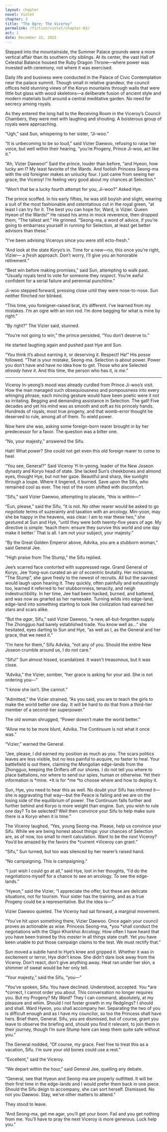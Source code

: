 ```yaml
---
layout: chapter
novel: Violet
chapter: 3
title: "The Ogre; The Viceroy"
permalink: /fiction/violet/chapter-03/
act: 1
date: December 22, 2025
---
```

Stepped into the mountainside, the Summer Palace grounds were a more vertical affair than its southern city siblings. At its center, the vast Hall of Celestial Balance housed the Ruby Dragon Throne—where power was invested with ceremony, not where it was exercised. 

Daily life and business were conducted in the Palace of Civic Contemplation near the palace summit. Though small in relative grandeur, the council offices held stunning views of the Koryo mountains through walls that were little but glass with wood skeletons—a deliberate fusion of ancient style and modern materials built around a central meditative garden. No need for secrecy among royals.

As they entered the long hall to the Receiving Room in the Viceroy’s Council Chambers, they were met with laughing and shouting. A boisterous group of royals were approaching.

“Ugh,” said Sun, whispering to her sister, “Ji-woo.”

“It is unbecoming to be so loud,” said Vizier Daewoo, refusing to raise her voice, but well within their hearing, “you’re Progeny, Prince Ji-woo, act like it.”

“Ah, Vizier Daewoo!” Said the prince, louder than before, “and Hyeon, how lucky am I? My least favorite of the Wards. And foolish Princess Seong-ma with the old foreigner makes an unlucky four. I just came from seeing her grace, the Viceroy! I’m feeling very good about my chances at Selection.”

“Won’t that be a lucky fourth attempt for you, Ji-woo?” Asked Hye.

The prince scoffed. In his early fifties, he was still boyish and slight, wearing a suit of the most fashionable and ostentatious cut in the royal green, “at least I can try for it. The best you can hope for, Ward, is Vizier. Queen Hyeon of the Wards!” He raised his arms in mock reverence, then dropped them, “The tallest ant.” He grinned. “Seong-ma, a word of advice, if you’re going to embarrass yourself in running for Selection, at least get better advisors than these.”

“I’ve been advising Viceroys since you were still ecto-fresh.”

“And look at the state Koryo’s in. Time for a new—no, this once you’re right, Vizier— a *fresh* approach. Don’t worry, I’ll give you an honorable retirement.”

“Best win before making promises,” said Sun, attempting to walk past. “Usually royals tend to vote for someone they *respect*. You’re awful confident for a serial failure and perennial punchline.”

Ji-woo stepped forward, pressing close until they were nose-to-nose. Sun neither flinched nor blinked.

“This time, you foreigner-raised brat, it’s different. I’ve learned from my mistakes. I’m an ogre with an iron rod. I’m done begging for what is mine by right.”

“By right?” The Vizier said, stunned.

“You’re not going to win,” the prince persisted, “You don’t deserve to.”

He started laughing again and pushed past Hye and Sun.

“You think it’s about earning it, or deserving it. Respect! Ha!” His posse followed. “That is your mistake, Seong-ma. Selection is about power. Power you don’t have and have no idea how to get. Those who are Selected *already have it*. And this time, the person who has it, *is me*.”

---

Viceroy In-yeong’s mood was already curdled from Prince Ji-woo’s visit. How the man managed such obsequiousness and pompousness into every whinging phrase, each mincing gesture would have been poetic were it not so irritating. Begging and demanding assistance in Selection. The gall! Five decades and yet his mind was as smooth and soft as his princely hands. Hundreds of royals, most true progeny, and that womb-error thought he deserved to rule, among all of them. To wield power. 

Now here she was, asking some foreign-born rearer brought in by her predecessor for a favor. The question was a bitter one.

“No, your majesty,” answered the Sifu.

Hah! What power? She could not get even this old foreign rearer to come to heel. 

“You see, General?” Said Viceroy Yi In-yeong, leader of the New Joseon dynasty and Koryo head of state. She lacked Sun’s cheekbones and almond eyes, thought Hye, but not her gaze. Beautiful and sharp, like sunlight through a loupe. Where it lingered, it burned. Save upon the Sifu, who remained cool as ever. The rest of the room shifted with discomfort.

“Sifu,” said Vizier Daewoo, attempting to placate, “this is within—”

“Eun, please,” said the Sifu, “it is not. No other rearer would be asked to go *negotiate* terms of suzerainty and taxation with an arcology. Min-yoon, may she be happy in the heavens, was clear: I am to rear these two,” she gestured at Sun and Hye, “until they were both twenty-five years of age. My directive is simple: ‘teach them: ensure they survive this world and one day make it better.’ That is all. I am not your subject, your majesty.”

“By the Great Golden Emperor above, Advika, you are a stubborn woman,” said General Jee.

“High praise from The Stump,” the Sifu replied.

Jee’s scarred face contorted with suppressed rage. Grand General of Koryo, Jee Yong-sun curated an air of eccentric brutality. Her nickname, “The Stump”, she gave freely to the newest of recruits. All but the savviest would laugh upon hearing it. They quickly, often painfully and exhaustingly too, learned it referred to her stubbornness, tenacity, and neigh indestructibility. In her time, Jee had been hacked, burned, and battered, and was now as gnarled as her namesake. Turning wilds into edge-land, edge-land into something starting to look like civilization had earned her stars and scars alike.

“But the *agar*, Sifu,” said Vizier Daewoo, “a new, all-but-forgotten supply. The Zhongguo had barely established trade. You know well as…” she hesitated, eyes darting to Sun and Hye, “as well as I, as the General and her grace, that we need it.”

“I’m here for them,” Sifu Advika, “not any of you. Should the entire New Joseon crumble around us, I do not care.”

“Sifu!” Sun almost hissed, scandalized. It wasn’t treasonous, but it was close.

“Advika,” the Vizier, somber, “her grace is asking for your aid. She is not ordering you—”

“I know she isn’t. She cannot.”

“Admitted,” the Vizier strained, “As you said, you are to teach the girls to make the world better one day. It will be hard to do that from a third-tier member of a second-tier superpower.”

The old woman shrugged, “Power doesn’t make the world better.”

“Allow me to be more blunt, Advika. The Continuum is not what it once was.”

“Vizier,” warned the General.

“Jee, please, I did earned my position as much as you. The scars politics leaves are less visible, but no less painful to acquire, no faster to heal. Your battlefield is out there, claiming the Mongolian edge-lands from the Zhongguo, keeping the Drifters off our shores. I do not tell you where to place battalions, nor where to send our spies, human or otherwise. Yet their information is *mine. *It is for *me *to choose where and how to deploy it. 

Sun, Hye, you need to hear this as well. No doubt your Sifu has inferred it—she is aggravating that way—but the Peace is failing and we are on the losing side of the equilibrium of power. The Continuum falls further and further behind and Koryo is more weight than engine. Sun, you wish to rule one day? To be selected? Well then convince your Sifu to help make sure there is a Koryo when it is time.”

The Viceroy laughed, “Yes, young Seong-ma. Please, help us convince your Sifu. While we are being honest about things: your chances of Selection are, as of now, too small to merit calculation. Want to be the *next* Viceroy? You’d be amazed by the favors the *current *Viceroy can grant.”

“Sifu,” Sun turned, but too was silenced by her rearer’s raised hand.

“No campaigning. This is campaigning.”

“I just wish I could go at all,” said Hye, lost in her thoughts, “I’d do the negotiations myself for a chance to see an arcology. To see the edge-lands.”

“Hyeon,” said the Vizier, “I appreciate the offer, but these are delicate situations, not for tourism. Your sister has the training, and as a true Progeny could be a representative. But the idea is—”

Vizier Daewoo quieted. The Viceroy had sat forward, a marginal movement.

“You’ve hit upon something there, Vizier Daewoo. Once again your council proves as actionable as wise. Princess Seong-ma, *you *shall conduct the negotiations with the Olgoi-Khorkhoi Arcology. How often I have heard that you have been trained by this *master* in all things state craft. Yet you have been unable to put those campaign claims to the test. We must rectify that.”

Sun moved a subtle hand to Hye’s knee and gripped it. Whether it was in excitement or terror, Hye didn’t know. She didn’t dare look away from the Viceroy. Don’t react, don’t give anything away. Heat ran under her skin, a shimmer of sweat would be her only tell.

“Your majesty,” said the Sifu, “you—”

“You’ve spoken, Sifu. You have declined. Understood, accepted. You *are *correct, I cannot order you about. This conversation no longer requires you. But my Progeny? My *Ward*? They I can command, absolutely, at my pleasure and whim. Should I not foster growth in my fledglings? I should and shall. Ward Hyeon, you shall accompany her. Separating the two of you is difficult enough and as I have my councilor, so too the Princess shall have hers. Brief them, General. Sifu, you are dismissed, but of course, grant you leave to observe the briefing and, should you find it relevant, to join them in their journey, though I’m sure Stump here can keep them quite safe without you.”

The General nodded, “Of course, my grace. Feel free to treat this as a vacation, Sifu. I’m sure your old bones could use a rest.”

“Excellent,” said the Viceroy. 

“We depart within the hour,” said General Jee, quelling any debate. 

“General, see that Hyeon and Seong-ma are properly outfitted. It will be their first time in the edge-lands and I would prefer them back in one piece. Should the Sifu deign to accompany, she can sort herself. Dismissed. No not you Daewoo. Stay, we’ve other matters to attend.”

They stood to leave.

“And Seong-ma, get me agar, you’ll get your boon. Fail and you get nothing from me. You’ll have to pray the next Viceroy is more generous. Luck help you.”
